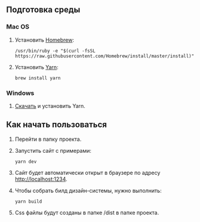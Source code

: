 ## Подготовка среды

### Mac OS

1. Установить [Homebrew](https://brew.sh):
    ```shell
    /usr/bin/ruby -e "$(curl -fsSL https://raw.githubusercontent.com/Homebrew/install/master/install)"
    ```

2. Установить [Yarn](https://yarnpkg.com/lang/en/):
    ```shell
    brew install yarn
    ```

### Windows

1. [Скачать](https://yarnpkg.com/lang/en/docs/install/#windows-stable) и установить Yarn.

## Как начать пользоваться

1. Перейти в папку проекта.

2. Запустить сайт c примерами:
    ```shell
    yarn dev
    ```

3. Сайт будет автоматически открыт в браузере по адресу [http://localhost:1234](http://localhost:1234).

4. Чтобы собрать билд дизайн-системы, нужно выполнить:
    ```shell
    yarn build
    ```

5. Css файлы будут созданы в папке /dist в папке проекта.
